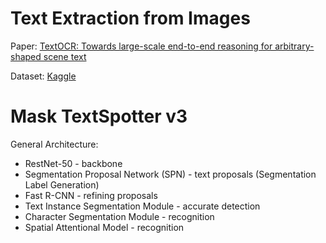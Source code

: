 # Text Extraction from Images

Paper: [TextOCR: Towards large-scale end-to-end reasoning for arbitrary-shaped scene text](https://arxiv.org/abs/2105.05486)

Dataset: [Kaggle](https://www.kaggle.com/datasets/robikscube/textocr-text-extraction-from-images-dataset?select=annot.csv)


# Mask TextSpotter v3

General Architecture:
* RestNet-50 - backbone
* Segmentation Proposal Network (SPN) - text proposals (Segmentation Label Generation)
* Fast R-CNN - refining proposals
* Text Instance Segmentation Module - accurate detection
* Character Segmentation Module - recognition
* Spatial Attentional Model - recognition
